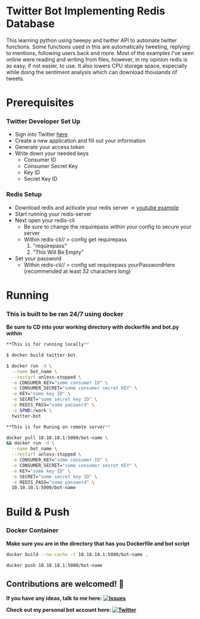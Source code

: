 # Twitter Bot Implementing Redis Database 
This learning python using tweepy and twitter API to automate twitter functions. Some functions used in this are automatically tweeting, replying to mentions, following users back and more. Most of the examples I've seen online were reading and writing from files, however, in my opinion redis is as easy, if not easier, to use. It also lowers CPU storage space, especially while doing the sentiment analysis which can download thousands of tweets.

# Prerequisites

### Twitter Developer Set Up
* Sign into Twitter [here](apps.twitter.com)
* Create a new application and fill out your information
* Generate your access token
* Write down your needed keys
  * Consumer ID
  * Consumer Secret Key
  * Key ID
  * Secret Key ID

### Redis Setup
* Download redis and activate your redis server -> [youtube example](https://www.youtube.com/watch?v=dlI-xpQxcuE)
* Start running your redis-server
* Next open your redis-cli
  * Be sure to change the requirepass within your config to secure your server
  * Within redis-cli// > config get requirepass
    1. "requirepass"
    2. "This Will Be Empty"
* Set your password
  * Within redis-cli// > config set requirepass yourPasswordHere (recommended at least 32 characters long)



# Running

### This is built to be ran 24/7 using docker
**Be sure to CD into your working directory with dockerfile and bot.py within**

```bash
**This is for running locally**

$ docker build twitter-bot

$ docker run -d \
  --name bot_name \
  --restart unless-stopped \
  -e CONSUMER_KEY="some consumer ID" \
  -e CONSUMER_SECRET="some consumer secret KEY" \
  -e KEY="some key ID" \
  -e SECRET="some secret key ID" \
  -e REDIS_PASS="some password" \
  -v $PWD:/work \
  twitter-bot
```


```bash
**This is for Runing on remote server**

docker pull 10.10.10.1:5000/bot-name \
&& docker run -d \
  --name bot_name \
  --restart unless-stopped \
  -e CONSUMER_KEY="some consumer ID" \
  -e CONSUMER_SECRET="some consumer secret KEY" \
  -e KEY="some key ID" \
  -e SECRET="some secret key ID" \
  -e REDIS_PASS="some password" \
  10.10.10.1:5000/bot-name
```

# Build & Push 

### Docker Container
**Make sure you are in the directory that has you Dockerfile and bot script**
```bash
docker build --no-cache -t 10.10.10.1:5000/bot-name .

docker push 10.10.10.1:5000/bot-name
```

## Contributions are welcomed! 💚
**If you have any ideas, talk to me here: [![Issues][1.4]][1]**

**Check out my personal bot account here: [![Twitter][1.2]][2]**



<!-- link to issues page -->

[1]: https://github.com/abspen1/twitter-bot/issues

<!-- links to your social media accounts -->

[2]: https://twitter.com/interntendie

<!-- icons without padding -->

[1.2]: http://i.imgur.com/wWzX9uB.png (twitter icon without padding)
[1.4]: https://i.imgur.com/2SqWbO1.png (mail icon without padding)